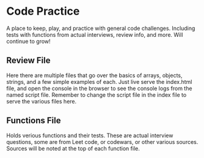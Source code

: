 # Code Practice 

A place to keep, play, and practice with general code challenges. Including tests with functions from actual interviews, review info, and more. Will continue to grow!  

## Review File

Here there are multiple files that go over the basics of arrays, objects, strings, and a few simple examples of each. Just live serve the index.html file, and open the console in the browser to see the console logs from the named script file. Remember to change the script file in the index file to serve the various files here. 

## Functions File

Holds verious functions and their tests. These are actual interview questions, some are from Leet code, or codewars, or other various sources. Sources will be noted at the top of each function file. 

